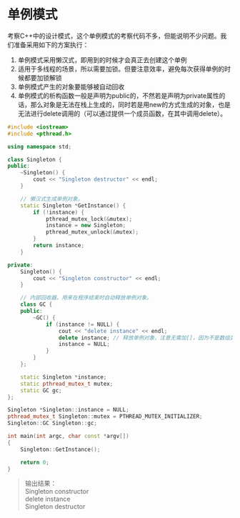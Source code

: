 # 单例模式

考察C++中的设计模式，这个单例模式的考察代码不多，但能说明不少问题。我们准备采用如下的方案执行：

1. 单例模式采用懒汉式，即用到的时候才会真正去创建这个单例
2. 适用于多线程的场景，所以需要加锁。但要注意效率，避免每次获得单例的时候都要加锁解锁
3. 单例模式产生的对象要能够被自动回收
4. 单例模式的析构函数一般是声明为public的，不然若是声明为private属性的话，那么对象是无法在栈上生成的，同时若是用new的方式生成的对象，也是无法进行delete调用的（可以通过提供一个成员函数，在其中调用delete）。

``` cpp
#include <iostream>
#include <pthread.h>

using namespace std;

class Singleton {
public:
    ~Singleton() {
        cout << "Singleton destructor" << endl;
    }

    // 懒汉式生成单例对象。
    static Singleton *GetInstance() {
        if (!instance) {
            pthread_mutex_lock(&mutex);
            instance = new Singleton;
            pthread_mutex_unlock(&mutex);
        }
        return instance;
    }

private:
    Singleton() {
        cout << "Singleton constructor" << endl;
    }

    // 内部回收器，用来在程序结束时自动释放单例对象。
    class GC {
    public:
        ~GC() {
            if (instance != NULL) {
                cout << "delete instance" << endl;
                delete instance; // 释放单例对象，注意无需加[]，因为不是数组类型
                instance = NULL;
            }
        }
    };

    static Singleton *instance;
    static pthread_mutex_t mutex;
    static GC gc;
};

Singleton *Singleton::instance = NULL;
pthread_mutex_t Singleton::mutex = PTHREAD_MUTEX_INITIALIZER;
Singleton::GC Singleton::gc;

int main(int argc, char const *argv[])
{
    Singleton::GetInstance();

    return 0;
}
```

> 输出结果：  
Singleton constructor  
delete instance  
Singleton destructor  